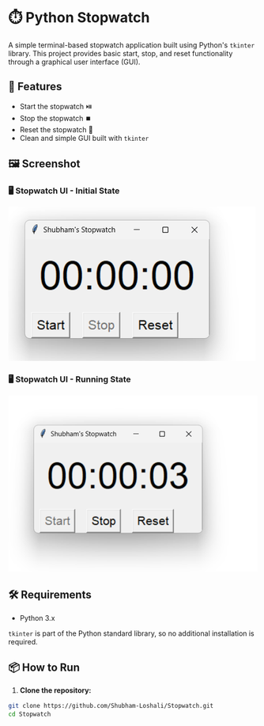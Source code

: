 # ⏱️ Python Stopwatch

A simple terminal-based stopwatch application built using Python's `tkinter` library. This project provides basic start, stop, and reset functionality through a graphical user interface (GUI).

## 🚀 Features

- Start the stopwatch ⏯️
- Stop the stopwatch ⏹️
- Reset the stopwatch 🔁
- Clean and simple GUI built with `tkinter`

## 🖼️ Screenshot

### 🖥️ Stopwatch UI - Initial State
![Stopwatch GUI 1](https://raw.githubusercontent.com/Shubham-Loshali/Stopwatch/main/screenshot/Screenshot%202025-06-19%20113956.png)

### 🖥️ Stopwatch UI - Running State
![Stopwatch GUI 2](https://raw.githubusercontent.com/Shubham-Loshali/Stopwatch/main/screenshot/Screenshot%202025-06-19%20114005.png)


## 🛠️ Requirements

- Python 3.x

`tkinter` is part of the Python standard library, so no additional installation is required.

## 📦 How to Run

1. **Clone the repository:**

```bash
git clone https://github.com/Shubham-Loshali/Stopwatch.git
cd Stopwatch
